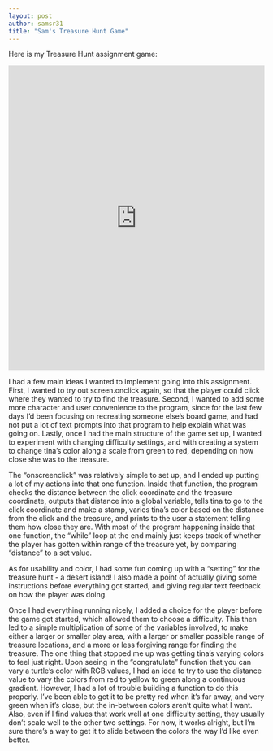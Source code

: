 ```yaml
---
layout: post
author: samsr31
title: "Sam's Treasure Hunt Game"
---
```


Here is my Treasure Hunt assignment game:

<iframe src="https://trinket.io/embed/python/c2dd7f2eb5" width="100%" height="600" frameborder="0" marginwidth="0" marginheight="0" allowfullscreen></iframe>


I had a few main ideas I wanted to implement going into this assignment.  First, I wanted to try out screen.onclick again, so that the player could click where they wanted to try to find the treasure.  Second, I wanted to add some more character and user convenience to the program, since for the last few days I’d been focusing on recreating someone else’s board game, and had not put a lot of text prompts into that program to help explain what was going on.  Lastly, once I had the main structure of the game set up, I wanted to experiment with changing difficulty settings, and with creating a system to change tina’s color along a scale from green to red, depending on how close she was to the treasure.
 
The “onscreenclick” was relatively simple to set up, and I ended up putting a lot of my actions into that one function.  Inside that function, the program checks the distance between the click coordinate and the treasure coordinate, outputs that distance into a global variable, tells tina to go to the click coordinate and make a stamp, varies tina’s color based on the distance from the click and the treasure, and prints to the user a statement telling them how close they are.  With most of the program happening inside that one function, the “while” loop at the end mainly just keeps track of whether the player has gotten within range of the treasure yet, by comparing “distance” to a set value.
 
As for usability and color, I had some fun coming up with a “setting” for the treasure hunt - a desert island!  I also made a point of actually giving some instructions before everything got started, and giving regular text feedback on how the player was doing.
 
Once I had everything running nicely, I added a choice for the player before the game got started, which allowed them to choose a difficulty.  This then led to a simple multiplication of some of the variables involved, to make either a larger or smaller play area, with a larger or smaller possible range of treasure locations, and a more or less forgiving range for finding the treasure.  The one thing that stopped me up was getting tina’s varying colors to feel just right.  Upon seeing in the “congratulate” function that you can vary a turtle’s color with RGB values, I had an idea to try to use the distance value to vary the colors from red to yellow to green along a continuous gradient.  However, I had a lot of trouble building a function to do this properly.  I’ve been able to get it to be pretty red when it’s far away, and very green when it’s close, but the in-between colors aren’t quite what I want.  Also, even if I find values that work well at one difficulty setting, they usually don’t scale well to the other two settings.  For now, it works alright, but I’m sure there’s a way to get it to slide between the colors the way I’d like even better.
